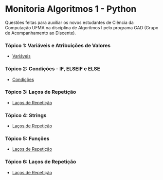 # Monitoria Algoritmos 1 - Python
Questões feitas para auxiliar os novos estudantes de Ciência da Computação UFMA na disciplina de Algoritmos I pelo programa GAD (Grupo de Acompanhamento ao Discente).
<br>
### Tópico 1: Variáveis e Atribuições de Valores
* [Variáveis](./01%20-%20Variáveis)
### Tópico 2: Condições - IF, ELSEIF e ELSE
* [Condições](./02%20-%20Condições)
### Tópico 3: Laços de Repetição
* [Laços de Repetição](./03%20-%20Laços%20de%20repetição)
### Tópico 4: Strings
* [Laços de Repetição](./04%20-%20Strings)
### Tópico 5: Funções
* [Laços de Repetição](./05%20-%20Funções)
### Tópico 6: Laços de Repetição
* [Laços de Repetição](./06%20-%Vetores%20e%20matrizes)
